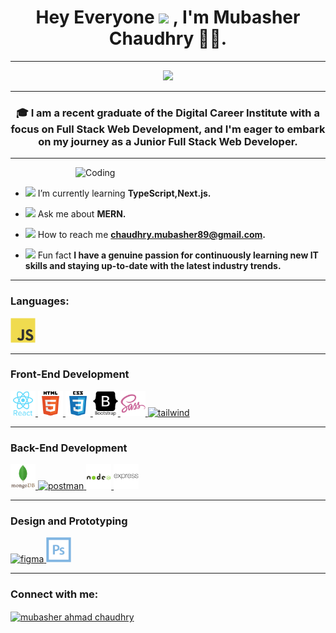 
<h1 align="center">Hey Everyone <img src="https://media.giphy.com/media/hvRJCLFzcasrR4ia7z/giphy.gif" width="25">  , I'm Mubasher Chaudhry 🧔🏻.</h1>
<hr>
<div align="center"> <img src="https://res.cloudinary.com/du3fam9np/image/upload/v1694165502/Mobi%27s%20personal%20data/l73mwtqexxyhvo8snlbh.png"> </div>
<hr>
  <h3 align="center">🎓 I am a recent graduate of the Digital Career Institute with a focus on Full Stack Web Development, and I'm eager to embark on my journey as a Junior Full Stack Web Developer.</h3>
  <hr>


<img align="right" alt="Coding" width="400" src="https://res.cloudinary.com/du3fam9np/image/upload/v1694166013/Mobi%27s%20personal%20data/fwizrpz9onuyj3kzpiyw.gif">
<p align="left"> <a href="https://twitter.com/" target="blank"><img src="https://img.shields.io/twitter/follow/?logo=twitter&style=for-the-badge" alt="" /></a> </p>

- <img src="https://res.cloudinary.com/du3fam9np/image/upload/v1694199141/Mobi%27s%20personal%20data/redqlytmmxfnqvvklygl.gif" width="21" /> I’m currently learning **TypeScript,Next.js.**

- <img src="https://res.cloudinary.com/du3fam9np/image/upload/v1694199141/Mobi%27s%20personal%20data/dwmtgnjrs4dkszdxfs3d.gif" width="21" /> Ask me about **MERN.**

- <img src="https://res.cloudinary.com/du3fam9np/image/upload/v1694199141/Mobi%27s%20personal%20data/o9dxx4n7nbqhnyakrefg.gif" width="21" /> How to reach me **chaudhry.mubasher89@gmail.com.**

- <img src="https://res.cloudinary.com/du3fam9np/image/upload/v1694199141/Mobi%27s%20personal%20data/mxi5pncvscrenddbnbhb.gif" width="21" /> Fun fact **I have a genuine passion for continuously learning new IT skills and staying up-to-date with the latest industry trends.**




<hr>
<h3 align="left">Languages:</h3>

  <a href="https://developer.mozilla.org/en-US/docs/Web/JavaScript" target="_blank" rel="noreferrer"> <img src="https://raw.githubusercontent.com/devicons/devicon/master/icons/javascript/javascript-original.svg" alt="javascript" width="40" height="40"/> </a> 
<hr>
  <h3 align="left">Front-End Development</h3>

<p align="left">
    <a href="https://reactjs.org/" target="_blank" rel="noreferrer"> <img src="https://raw.githubusercontent.com/devicons/devicon/master/icons/react/react-original-wordmark.svg" alt="react" width="40" height="40"/> </a> 
   <a href="https://www.w3.org/html/" target="_blank" rel="noreferrer"> <img src="https://raw.githubusercontent.com/devicons/devicon/master/icons/html5/html5-original-wordmark.svg" alt="html5" width="40" height="40"/> </a>
    <a href="https://www.w3schools.com/css/" target="_blank" rel="noreferrer"> <img src="https://raw.githubusercontent.com/devicons/devicon/master/icons/css3/css3-original-wordmark.svg" alt="css3" width="40" height="40"/> </a>
  <a href="https://getbootstrap.com" target="_blank" rel="noreferrer"> <img src="https://raw.githubusercontent.com/devicons/devicon/master/icons/bootstrap/bootstrap-plain-wordmark.svg" alt="bootstrap" width="40" height="40"/> </a>
    <a href="https://sass-lang.com" target="_blank" rel="noreferrer"> <img src="https://raw.githubusercontent.com/devicons/devicon/master/icons/sass/sass-original.svg" alt="sass" width="40" height="40"/> </a> 
    <a href="https://tailwindcss.com/" target="_blank" rel="noreferrer"> <img src="https://www.vectorlogo.zone/logos/tailwindcss/tailwindcss-icon.svg" alt="tailwind" width="40" height="40"/> </a> 
<hr>
<h3 align="left">Back-End Development</h3>   

  <a href="https://www.mongodb.com/" target="_blank" rel="noreferrer"> <img src="https://raw.githubusercontent.com/devicons/devicon/master/icons/mongodb/mongodb-original-wordmark.svg" alt="mongodb" width="40" height="40"/> </a>
<a href="https://postman.com" target="_blank" rel="noreferrer"> <img src="https://www.vectorlogo.zone/logos/getpostman/getpostman-icon.svg" alt="postman" width="40" height="40"/> </a> 
 <a href="https://nodejs.org" target="_blank" rel="noreferrer"> <img src="https://raw.githubusercontent.com/devicons/devicon/master/icons/nodejs/nodejs-original-wordmark.svg" alt="nodejs" width="40" height="40"/> </a> 
  <a href="https://expressjs.com" target="_blank" rel="noreferrer"> <img src="https://raw.githubusercontent.com/devicons/devicon/master/icons/express/express-original-wordmark.svg" alt="express" width="40" height="40"/> </a> 

<hr>
<h3 align="left">Design and Prototyping </h3>
<a href="https://www.figma.com/" target="_blank" rel="noreferrer"> <img src="https://www.vectorlogo.zone/logos/figma/figma-icon.svg" alt="figma" width="40" height="40"/> </a>
<a href="https://www.photoshop.com/en" target="_blank" rel="noreferrer"> <img src="https://raw.githubusercontent.com/devicons/devicon/master/icons/photoshop/photoshop-line.svg" alt="photoshop" width="40" height="40"/> </a>
</p>
<hr>
<h3 align="left">Connect with me:</h3>
<p align="left">
<a href="https://www.linkedin.com/in/mubasher-ahmad-chaudhry-72762385" target="blank"><img align="center" src="https://raw.githubusercontent.com/rahuldkjain/github-profile-readme-generator/master/src/images/icons/Social/linked-in-alt.svg" alt="mubasher ahmad chaudhry" height="30" width="40" /></a>
</p>


